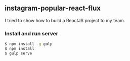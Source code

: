 ## instagram-popular-react-flux

I tried to show how to build a ReactJS project to my team.

### Install and run server

```bash
$ npm install -g gulp
$ npm install
$ gulp serve
```
